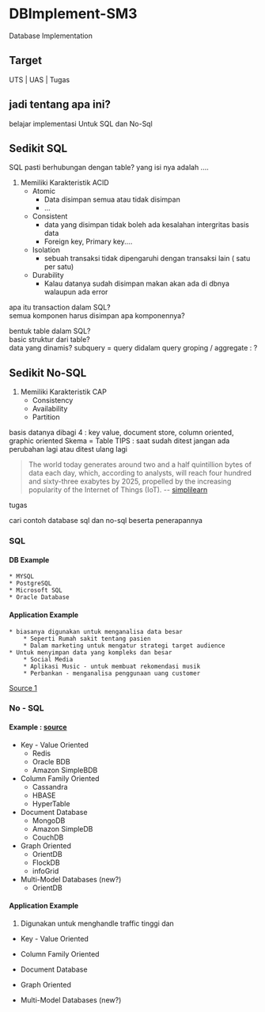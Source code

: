 # DBImplement-SM3
Database Implementation

## Target 

UTS | UAS | Tugas

## jadi tentang apa ini?
belajar implementasi Untuk SQL dan No-Sql


## Sedikit SQL
SQL pasti berhubungan dengan table? yang isi nya adalah ....

1. Memiliki Karakteristik ACID
    * Atomic  
        * Data disimpan semua atau tidak disimpan 
        * ...
    * Consistent 
        * data yang disimpan tidak boleh ada kesalahan intergritas basis data
        * Foreign key, Primary key....
    * Isolation
        * sebuah transaksi tidak dipengaruhi dengan transaksi lain ( satu per satu)
    * Durability
        * Kalau datanya sudah disimpan makan akan ada di dbnya walaupun ada error


apa itu transaction dalam SQL? \
semua komponen harus disimpan
apa komponennya?

bentuk table dalam SQL? \
basic struktur dari table? \
data yang dinamis?
subquery = query didalam query
groping / aggregate : ?

## Sedikit No-SQL

1. Memiliki Karakteristik CAP
    * Consistency 
    * Availability
    * Partition



basis datanya dibagi 4 : key value, document store, column oriented, graphic oriented
Skema = Table
TIPS : saat sudah ditest jangan ada perubahan lagi atau ditest ulang lagi 

> The world today generates around two and a half quintillion bytes of data each day, which, according to analysts, will reach four hundred and sixty-three exabytes by 2025, propelled by the increasing popularity of the Internet of Things (IoT). -- [simplilearn](https://www.simplilearn.com/top-applications-of-sql-article)

tugas
    
cari contoh database sql dan no-sql beserta penerapannya

### SQL
#### DB Example
    * MYSQL
    * PostgreSQL
    * Microsoft SQL
    * Oracle Database

#### Application Example
    * biasanya digunakan untuk menganalisa data besar 
        * Seperti Rumah sakit tentang pasien
        * Dalam marketing untuk mengatur strategi target audience
    * Untuk menyimpan data yang kompleks dan besar
        * Social Media 
        * Aplikasi Music - untuk membuat rekomendasi musik
        * Perbankan - menganalisa penggunaan uang customer


[Source 1](https://www.simplilearn.com/top-applications-of-sql-article)

### No - SQL
#### Example : [source](https://bigdataanalyticsnews.com/types-examples-nosql-databases/#:~:text=MongoDB%2C%20CouchDB%2C%20CouchBase%2C%20Cassandra,are%20Document%2Doriented%20NoSQL%20databases.)
* Key - Value Oriented
    * Redis
    * Oracle BDB
    * Amazon SimpleBDB
* Column Family Oriented
    * Cassandra
    * HBASE
    * HyperTable
* Document Database
    * MongoDB
    * Amazon SimpleDB
    * CouchDB
* Graph Oriented
    * OrientDB
    * FlockDB
    * infoGrid
* Multi-Model Databases (new?)
    * OrientDB

#### Application Example
1. Digunakan untuk menghandle traffic tinggi dan
* Key - Value Oriented

* Column Family Oriented

* Document Database

* Graph Oriented

* Multi-Model Databases (new?)

